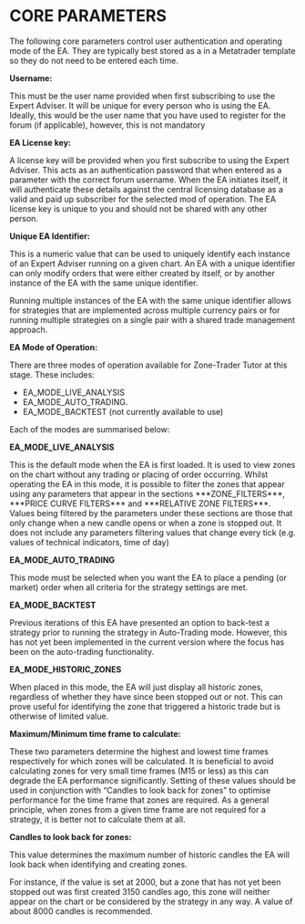 # CORE PARAMETERS

The following core parameters control user authentication and operating mode of the EA. They are typically best stored as a in a Metatrader template so they do not need to be entered each time.

**Username:**

This must be the user name provided when first subscribing to use the Expert Adviser. It will be unique for every person who is using the EA. Ideally, this would be the user name that you have used to register for the forum \(if applicable\), however, this is not mandatory

**EA License key:**

A license key will be provided when you first subscribe to using the Expert Adviser. This acts as an authentication password that when entered as a parameter with the correct forum username. When the EA initiates itself, it will authenticate these details against the central licensing database as a valid and paid up subscriber for the selected mod of operation. The EA license key is unique to you and should not be shared with any other person.

**Unique EA Identifier:**

This is a numeric value that can be used to uniquely identify each instance of an Expert Adviser running on a given chart. An EA with a unique identifier can only modify orders that were either created by itself, or by another instance of the EA with the same unique identifier.

Running multiple instances of the EA with the same unique identifier allows for strategies that are implemented across multiple currency pairs or for running multiple strategies on a single pair with a shared trade management approach.

**EA Mode of Operation:**

There are three modes of operation available for Zone-Trader Tutor at this stage. These includes:

* EA\_MODE\_LIVE\_ANALYSIS 
* EA\_MODE\_AUTO\_TRADING. 
* EA\_MODE\_BACKTEST \(not currently available to use\)

Each of the modes are summarised below:

**EA\_MODE\_LIVE\_ANALYSIS**

This is the default mode when the EA is first loaded. It is used to view zones on the chart without any trading or placing of order occurring. Whilst operating the EA in this mode, it is possible to filter the zones that appear using any parameters that appear in the sections \*\*\*ZONE\_FILTERS\*\*\*, \*\*\*PRICE CURVE FILTERS\*\*\* and \*\*\*RELATIVE ZONE FILTERS\*\*\*. Values being filtered by the parameters under these sections are those that only change when a new candle opens or when a zone is stopped out. It does not include any parameters filtering values that change every tick \(e.g. values of technical indicators, time of day\)

**EA\_MODE\_AUTO\_TRADING**

This mode must be selected when you want the EA to place a pending \(or market\) order when all criteria for the strategy settings are met.

**EA\_MODE\_BACKTEST**

Previous iterations of this EA have presented an option to back-test a strategy prior to running the strategy in Auto-Trading mode. However, this has not yet been implemented in the current version where the focus has been on the auto-trading functionality.

**EA\_MODE\_HISTORIC\_ZONES**

When placed in this mode, the EA will just display all historic zones, regardless of whether they have since been stopped out or not. This can prove useful for identifying the zone that triggered a historic trade but is otherwise of limited value.

**Maximum/Minimum time frame to calculate:**

These two parameters determine the highest and lowest time frames respectively for which zones will be calculated. It is beneficial to avoid calculating zones for very small time frames \(M15 or less\) as this can degrade the EA performance significantly. Setting of these values should be used in conjunction with “Candles to look back for zones” to optimise performance for the time frame that zones are required. As a general principle, when zones from a given time frame are not required for a strategy, it is better not to calculate them at all.

**Candles to look back for zones:**

This value determines the maximum number of historic candles the EA will look back when identifying and creating zones.

For instance, if the value is set at 2000, but a zone that has not yet been stopped out was first created 3150 candles ago, this zone will neither appear on the chart or be considered by the strategy in any way. A value of about 8000 candles is recommended.

